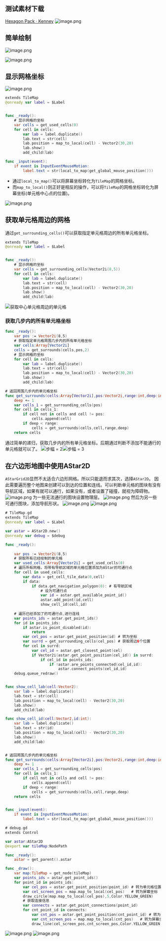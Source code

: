 ## 测试素材下载
[Hexagon Pack · Kenney](https://www.kenney.nl/assets/hexagon-pack)
![image.png](https://cdn.nlark.com/yuque/0/2023/png/8438332/1686945407410-73071b85-7228-4cec-a630-2da1933ca530.png#averageHue=%234684ae&clientId=uf58dd381-1131-4&from=paste&id=u4ac64a34&originHeight=515&originWidth=918&originalType=url&ratio=3&rotation=0&showTitle=false&size=373799&status=done&style=none&taskId=u3267fa52-f0dc-4861-b315-4e17baaa394&title=)
## 简单绘制
![image.png](https://cdn.nlark.com/yuque/0/2023/png/8438332/1686940877950-8e23e81e-a832-4405-bf87-63046db28226.png#averageHue=%2329a65e&clientId=uf58dd381-1131-4&from=paste&height=632&id=u538e99ec&originHeight=1895&originWidth=2828&originalType=binary&ratio=3&rotation=0&showTitle=false&size=681127&status=done&style=none&taskId=ub4399e9e-7d6a-4754-a9dd-a3504c47d6c&title=&width=942.6666666666666)

![image.png](https://cdn.nlark.com/yuque/0/2023/png/8438332/1686940931261-450f6d40-d4a0-4242-99fe-502dea583e5d.png#averageHue=%233c4a50&clientId=uf58dd381-1131-4&from=paste&height=388&id=u38fbc9ad&originHeight=1164&originWidth=2346&originalType=binary&ratio=3&rotation=0&showTitle=false&size=381612&status=done&style=none&taskId=u0c5b370b-f7b0-40c4-b843-c591c985cdf&title=&width=782)
## 显示网格坐标
![image.png](https://cdn.nlark.com/yuque/0/2023/png/8438332/1686941765327-278d1745-c46e-42af-ba00-1d804a08c558.png#averageHue=%23504d4b&clientId=uf58dd381-1131-4&from=paste&height=323&id=u5fef311a&originHeight=969&originWidth=1341&originalType=binary&ratio=3&rotation=0&showTitle=false&size=133890&status=done&style=none&taskId=u619adbdc-08cd-4afe-aa21-5b2fc28c3c9&title=&width=447)
```swift
extends TileMap
@onready var label = $Label


func _ready():
	# 显示网格的坐标
	var cells = get_used_cells(0)
	for cell in cells:
		var lab = label.duplicate()
		lab.text = str(cell)
		lab.position = map_to_local(cell) - Vector2(30,20)
		lab.show()
		add_child(lab)

func _input(event):
	if event is InputEventMouseMotion:
		label.text = str(local_to_map(get_global_mouse_position()))
```

- 通过`local_to_map()`可以将屏幕坐标转化为`TileMap`的网格坐标。
- 而`map_to_local()`则正好是相反的操作，可以将`TileMap`的网格坐标转化为屏幕坐标(单元格中心点的位置)。

![image.png](https://cdn.nlark.com/yuque/0/2023/png/8438332/1686941780376-ff3c68b2-bc10-489b-9598-818546b36293.png#averageHue=%23605550&clientId=uf58dd381-1131-4&from=paste&height=248&id=ueba74780&originHeight=743&originWidth=786&originalType=binary&ratio=3&rotation=0&showTitle=false&size=124246&status=done&style=none&taskId=u73f45a23-4fc1-4401-a9cf-56bfc4773d9&title=&width=262)
## 获取单元格周边的网格
通过`get_surrounding_cells()`可以获取指定单元格周边的所有单元格坐标。
```swift
extends TileMap
@onready var label = $Label


func _ready():
	# 显示网格的坐标
	var cells = get_surrounding_cells(Vector2i(8,5))
	for cell in cells:
		var lab = label.duplicate()
		lab.text = str(cell)
		lab.position = map_to_local(cell) - Vector2(30,20)
		lab.show()
		add_child(lab)
```
![获取中心单元格周边的单元格](https://cdn.nlark.com/yuque/0/2023/png/8438332/1686942344456-33d2ae2c-95bd-4043-bdf9-e9e6c4db63bf.png#averageHue=%23e3d4b0&clientId=uf58dd381-1131-4&from=paste&height=212&id=u75d796db&originHeight=636&originWidth=693&originalType=binary&ratio=3&rotation=0&showTitle=true&size=90989&status=done&style=none&taskId=ub684cc06-80e6-4eda-93e6-1f0e4eb2900&title=%E8%8E%B7%E5%8F%96%E4%B8%AD%E5%BF%83%E5%8D%95%E5%85%83%E6%A0%BC%E5%91%A8%E8%BE%B9%E7%9A%84%E5%8D%95%E5%85%83%E6%A0%BC&width=231 "获取中心单元格周边的单元格")
### 获取几步内的所有单元格坐标
```swift
func _ready():
	var pos := Vector2i(8,5)
	# 获取指定单元格周围几步内的所有单元格坐标
	var cells:Array[Vector2i] 
	cells = get_surrounds(cells,pos,2)
	# 显示网格的坐标
	for cell in cells:
		var lab = label.duplicate()
		lab.text = str(cell)
		lab.position = map_to_local(cell) - Vector2(30,20)
		lab.show()
		add_child(lab)

# 返回周围几步内的单元格坐标
func get_surrounds(cells:Array[Vector2i],pos:Vector2i,range:int,deep:int = 0) -> Array[Vector2i]:
	deep += 1
	var cells_1 = get_surrounding_cells(pos)
	for cell in cells_1:
		if cell not in cells and cell != pos:
			cells.append(cell)
		if deep < range:
			cells = get_surrounds(cells,cell,range,deep)
	return cells
```
通过简单的递归，获取几步内的所有单元格坐标。后期通过判断不添加不能通行的单元格就可以了。
![步幅 = 2](https://cdn.nlark.com/yuque/0/2023/png/8438332/1686942887118-4c0633cb-9df1-49de-9d46-c932cc690804.png#averageHue=%23bf7656&clientId=uf58dd381-1131-4&from=paste&height=224&id=uca889071&originHeight=672&originWidth=720&originalType=binary&ratio=3&rotation=0&showTitle=true&size=119566&status=done&style=none&taskId=u4a1e0007-947c-47d8-b986-e45484f0383&title=%E6%AD%A5%E5%B9%85%20%3D%202&width=240 "步幅 = 2")![步幅 = 3](https://cdn.nlark.com/yuque/0/2023/png/8438332/1686944535151-70a75cd5-9d9b-46cc-8769-a754276e5290.png#averageHue=%23605653&clientId=uf58dd381-1131-4&from=paste&height=252&id=u246b662d&originHeight=757&originWidth=880&originalType=binary&ratio=3&rotation=0&showTitle=true&size=151606&status=done&style=none&taskId=ufc9ccab6-23c9-492a-af93-25a5c2d361d&title=%E6%AD%A5%E5%B9%85%20%3D%203&width=293.3333333333333 "步幅 = 3")
## 在六边形地图中使用AStar2D
`AStarGrid2D`显然不太适合六边形网格。所以只能退而求其次，选择`AStar2D`。
因此需要遍历整个地图来创建可以到达的位置和连线。可以判断单元格的图块有没有导航区域，如果有就可以通行，如果没有，或者设置了碰撞，就视为障碍物。
![image.png](https://cdn.nlark.com/yuque/0/2023/png/8438332/1686945157368-e92e1fe3-173d-4a7a-86eb-c7ce83771a93.png#averageHue=%23bb7a58&clientId=uf58dd381-1131-4&from=paste&height=350&id=u29c80bf5&originHeight=1318&originWidth=1363&originalType=binary&ratio=3&rotation=0&showTitle=false&size=634865&status=done&style=none&taskId=uc84997dd-2908-4c0a-b3c5-dd6fa8ac5fd&title=&width=362.3333435058594)
为一些无法通行的图块设置物理层。
![image.png](https://cdn.nlark.com/yuque/0/2023/png/8438332/1686945545665-6b86c516-7604-4c71-941b-4f5096383dcc.png#averageHue=%233a484e&clientId=uf58dd381-1131-4&from=paste&height=329&id=u5fe956a7&originHeight=986&originWidth=2236&originalType=binary&ratio=3&rotation=0&showTitle=false&size=352933&status=done&style=none&taskId=ue829dd0d-fede-4fff-9912-c029101a5a3&title=&width=745.3333333333334)
然后为另一些可通行图块，添加导航形状。
![image.png](https://cdn.nlark.com/yuque/0/2023/png/8438332/1686945655486-3f00d4b1-3f81-47e4-8515-dc99c7505b61.png#averageHue=%233b434c&clientId=uf58dd381-1131-4&from=paste&height=360&id=u1ffa1138&originHeight=1081&originWidth=2363&originalType=binary&ratio=3&rotation=0&showTitle=false&size=331267&status=done&style=none&taskId=ue9e17a93-4c3e-4199-8a92-237216f47dd&title=&width=787.6666666666666)
![image.png](https://cdn.nlark.com/yuque/0/2023/png/8438332/1687000708958-e5fe2f57-59f1-4b14-953e-3f7aec614ab8.png#averageHue=%232d343f&clientId=ue20e433b-e8b9-4&from=paste&height=104&id=ub583f23d&originHeight=312&originWidth=473&originalType=binary&ratio=3&rotation=0&showTitle=false&size=22324&status=done&style=none&taskId=u69fc51c4-f5a4-430d-8fcd-8ce7271208c&title=&width=157.66666666666666)
```swift
# TileMap.gd
extends TileMap
@onready var label = $Label

var astar = AStar2D.new()
@onready var debug = $debug

func _ready():
	
	var pos := Vector2i(8,5)
	# 获取所有已经绘制的单元格
	var used_cells:Array[Vector2i] = get_used_cells(0)
	# 遍历所有网格，将带有导航区域的单元格位置添加为AStar的可通行点
	for cell in used_cells:
		var data = get_cell_tile_data(0,cell)
		if data:
			if data.get_navigation_polygon(0): # 有导航区域
				# 设为可通行点
				var id = astar.get_available_point_id()
				astar.add_point(id,cell)
				show_cell_id(cell,id)
		
	# 遍历已经添加了的可通行点,进行连线
	var points_ids = astar.get_point_ids()
	for id in points_ids:
		if astar.is_point_disabled(id):
			return
		var cel_pos = astar.get_point_position(id) # 转为坐标
		var surrd = get_surrounding_cells(cel_pos) # 获取周边6个位置
		for cel in surrd:
			var cel_id = astar.get_closest_point(cel)
			if Vector2i(astar.get_point_position(cel_id)) in surrd:
				if cel_id in points_ids:
					if !astar.are_points_connected(cel_id,id):
						astar.connect_points(cel_id,id)
	debug.queue_redraw()


func show_cell_lab(cell:Vector2):
	var lab = label.duplicate()
	lab.text = str(cell)
	lab.position = map_to_local(cell) - Vector2(30,20)
	lab.show()
	add_child(lab)

func show_cell_id(cell:Vector2,id:int):
	var lab = label.duplicate()
	lab.text = str(id)
	lab.position = map_to_local(cell) - Vector2(30,20)
	lab.show()
	add_child(lab)


# 返回周围几步内的单元格坐标
func get_surrounds(cells:Array[Vector2i],pos:Vector2i,range:int,deep:int = 0) -> Array[Vector2i]:
	deep += 1
	var cells_1 = get_surrounding_cells(pos)
	for cell in cells_1:
		if cell not in cells and cell != pos:
			cells.append(cell)
		if deep < range:
			cells = get_surrounds(cells,cell,range,deep)
	return cells


func _input(event):
	if event is InputEventMouseMotion:
		label.text = str(local_to_map(get_global_mouse_position()))

```
```swift
# debug.gd
extends Control

var astar:AStar2D
@export var tileMap:NodePath

func _ready():
	astar = get_parent().astar

func _draw():
	var map:TileMap = get_node(tileMap)
	var points_ids = astar.get_point_ids()
	for point_id in points_ids:
		var cel_pos = astar.get_point_position(point_id) # 转为单元格位置坐标
		var cel_screen_pos = map.map_to_local(cel_pos)   # 转为屏幕坐标
		draw_circle(map.map_to_local(cel_pos),5,Color.YELLOW_GREEN)
		# 获取连接信息
		var connects = astar.get_point_connections(point_id)
		for cnt_point_id in connects:
			var cnt_pos = astar.get_point_position(cnt_point_id) # 转为单元格位置坐标
			var cnt_screen_pos = map.map_to_local(cnt_pos)   # 转为屏幕坐标
			draw_line(cel_screen_pos,cnt_screen_pos,Color.YELLOW_GREEN,1)
```
![image.png](https://cdn.nlark.com/yuque/0/2023/png/8438332/1687000661835-1a748559-2a78-49ef-b1e6-22b665587215.png#averageHue=%23bec977&clientId=ue20e433b-e8b9-4&from=paste&height=394&id=u3de83f5d&originHeight=1181&originWidth=1012&originalType=binary&ratio=3&rotation=0&showTitle=false&size=195960&status=done&style=none&taskId=u5893bf10-78de-46ad-958b-8dbe390dd87&title=&width=337.3333333333333)
![image.png](https://cdn.nlark.com/yuque/0/2023/png/8438332/1687007569213-40364e68-ed7f-4247-97dc-966bf0cc209d.png#averageHue=%23b87247&clientId=ue20e433b-e8b9-4&from=paste&height=388&id=u04f72502&originHeight=1164&originWidth=1136&originalType=binary&ratio=3&rotation=0&showTitle=false&size=263180&status=done&style=none&taskId=uf90455ad-d30a-4cca-b4b4-44a057d5f86&title=&width=378.6666666666667)


